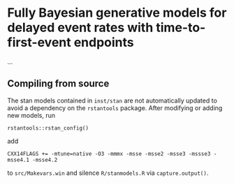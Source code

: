 # Fully Bayesian generative models for delayed event rates with time-to-first-event endpoints

...

## Compiling from source

The stan models contained in `inst/stan` are not automatically updated to avoid a
dependency on the `rstantools` package. 
After modifying or adding new models, run 
```{r}
rstantools::rstan_config()
```
add
```
CXX14FLAGS += -mtune=native -O3 -mmmx -msse -msse2 -msse3 -mssse3 -msse4.1 -msse4.2
```
to `src/Makevars.win` and silence `R/stanmodels.R` via `capture.output()`.
